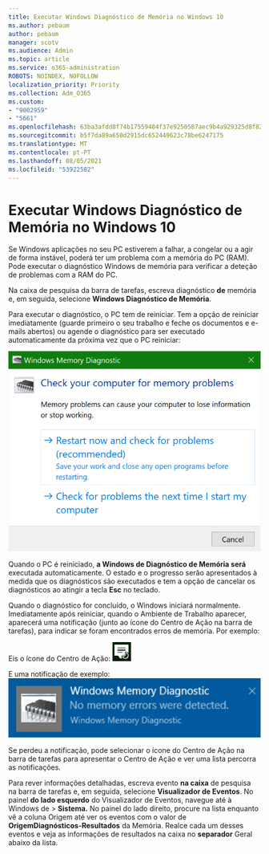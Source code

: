 ```yaml
---
title: Executar Windows Diagnóstico de Memória no Windows 10
ms.author: pebaum
author: pebaum
manager: scotv
ms.audience: Admin
ms.topic: article
ms.service: o365-administration
ROBOTS: NOINDEX, NOFOLLOW
localization_priority: Priority
ms.collection: Adm_O365
ms.custom:
- "9002959"
- "5661"
ms.openlocfilehash: 63ba3afdd8f74b17559484f37e9250587aec9b4a929325d8f82e3c9ad06f1783
ms.sourcegitcommit: b5f7da89a650d2915dc652449623c78be6247175
ms.translationtype: MT
ms.contentlocale: pt-PT
ms.lasthandoff: 08/05/2021
ms.locfileid: "53922582"
---
```

# <a name="run-windows-memory-diagnostics-in-windows-10"></a>Executar Windows Diagnóstico de Memória no Windows 10

Se Windows aplicações no seu PC estiverem a falhar, a congelar ou a agir de forma instável, poderá ter um problema com a memória do PC (RAM). Pode executar o diagnóstico Windows de memória para verificar a deteção de problemas com a RAM do PC.

Na caixa de pesquisa da barra de tarefas, escreva diagnóstico **de** memória e, em seguida, selecione **Windows Diagnóstico de Memória**. 

Para executar o diagnóstico, o PC tem de reiniciar. Tem a opção de reiniciar imediatamente (guarde primeiro o seu trabalho e feche os documentos e e-mails abertos) ou agende o diagnóstico para ser executado automaticamente da próxima vez que o PC reiniciar:

![Windows Diagnóstico de Memória](media/windows-memory-diagnostic.png)

Quando o PC é reiniciado, **a Windows de Diagnóstico de Memória será** executada automaticamente. O estado e o progresso serão apresentados à medida que os diagnósticos são executados e tem a opção de cancelar os diagnósticos ao atingir a tecla **Esc** no teclado.

Quando o diagnóstico for concluído, o Windows iniciará normalmente.
Imediatamente após reiniciar, quando o Ambiente de Trabalho aparecer, aparecerá uma notificação (junto ao ícone do Centro de Ação na barra de tarefas), para indicar se foram encontrados erros de memória.  Por exemplo:

Eis o ícone do Centro de Ação: ![Ícone do centro de ação](media/action-center-icon.png) 

E uma notificação de exemplo: ![Sem erros de memória](media/no-memory-errors.png)

Se perdeu a notificação, pode  selecionar o ícone do  Centro de Ação na barra de tarefas para apresentar o Centro de Ação e ver uma lista percorra as notificações.

Para rever informações detalhadas, escreva evento **na caixa** de pesquisa na barra de tarefas e, em seguida, selecione **Visualizador de Eventos**. No painel **do lado esquerdo** do Visualizador de Eventos, navegue até à Windows de > **Sistema.** No painel do lado direito, procure na lista  enquanto vê a coluna Origem até ver os eventos com o valor de **OrigemDiagnósticos-Resultados** da Memória. Realce cada um desses eventos e veja as informações de resultados na caixa no **separador** Geral abaixo da lista.

